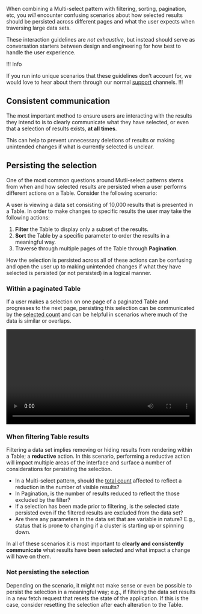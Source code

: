 When combining a Multi-select pattern with filtering, sorting, pagination, etc, you _will_ encounter confusing scenarios about how selected results should be persisted across different pages and what the user expects when traversing large data sets.

These interaction guidelines are _not exhaustive_, but instead should serve as conversation starters between design and engineering for how best to handle the user experience.

!!! Info

If you run into unique scenarios that these guidelines don’t account for, we would love to hear about them through our normal [support](/about/support) channels.
!!!

## Consistent communication

The most important method to ensure users are interacting with the results they intend to is to clearly communicate what they have selected, or even that a selection of results exists, **at all times**.

This can help to prevent unnecessary deletions of results or making unintended changes if what is currently selected is unclear.

## Persisting the selection

One of the most common questions around Mutli-select patterns stems from when and how selected results are persisted when a user performs different actions on a Table. Consider the following scenario:

A user is viewing a data set consisting of 10,000 results that is presented in a Table. In order to make changes to specific results the user may take the following actions:

1. **Filter** the Table to display only a subset of the results.
2. **Sort** the Table by a specific parameter to order the results in a meaningful way.
3. Traverse through multiple pages of the Table through **Pagination**.

How the selection is persisted across all of these actions can be confusing and open the user up to making unintended changes if what they have selected is persisted (or not persisted) in a logical manner.

### Within a paginated Table

If a user makes a selection on one page of a paginated Table and progresses to the next page, persisting this selection can be communicated by the [selected count](/patterns/multi-select-patterns?tab=guidelines#selected-count) and can be helpful in scenarios where much of the data is similar or overlaps.

<video loop controls width="100%">
    <source
        src="/assets/patterns/multi-select-patterns/multi-select-pagination-interaction.mp4"
        type="video/mp4"
    />
</video>

### When filtering Table results

Filtering a data set implies removing or hiding results from rendering within a Table; a **reductive** action. In this scenario, performing a reductive action will impact multiple areas of the interface and surface a number of considerations for persisting the selection.

- In a Multi-select pattern, should the [total count](/patterns/multi-select-patterns?tab=guidlines#total-count) affected to reflect a reduction in the number of visible results?
- In Pagination, is the number of results reduced to reflect the those excluded by the filter?
- If a selection has been made prior to filtering, is the selected state persisted even if the filtered results are excluded from the data set?
- Are there any parameters in the data set that are variable in nature? E.g., status that is prone to changing if a cluster is starting up or spinning down.

In all of these scenarios it is most important to **clearly and consistently communicate** what results have been selected and what impact a change will have on them.

### Not persisting the selection

Depending on the scenario, it might not make sense or even be possible to persist the selection in a meaningful way; e.g., if filtering the data set results in a new fetch request that resets the state of the application. If this is the case, consider resetting the selection after each alteration to the Table. 